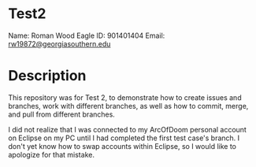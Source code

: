 # Test2
Name: Roman Wood
Eagle ID: 901401404
Email: rw19872@georgiasouthern.edu

# Description
This repository was for Test 2, to demonstrate how to create issues and branches, work with different branches, as well as how to commit, merge, and pull from different branches. 

I did not realize that I was connected to my ArcOfDoom personal account on Eclipse on my PC until I had completed the first test case's branch. I don't yet know how to swap accounts within Eclipse, so I would like to apologize for that mistake.

